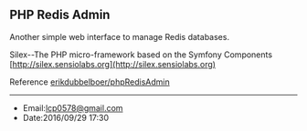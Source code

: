 ## PHP Redis Admin ##

Another simple web interface to manage Redis databases.

Silex--The PHP micro-framework based on the Symfony Components [http://silex.sensiolabs.org](http://silex.sensiolabs.org)

Reference [erikdubbelboer/phpRedisAdmin](https://github.com/erikdubbelboer/phpRedisAdmin)

---




- Email:lcp0578@gmail.com
- Date:2016/09/29 17:30 

